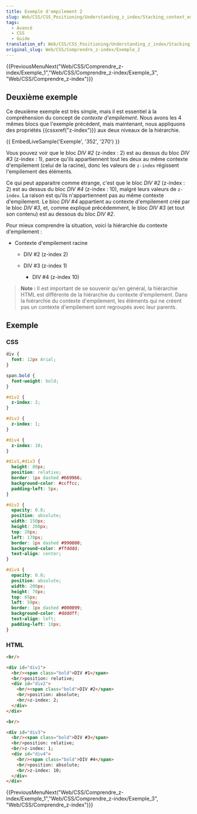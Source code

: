 ```yaml
---
title: Exemple d'empilement 2
slug: Web/CSS/CSS_Positioning/Understanding_z_index/Stacking_context_example_2
tags:
  - Avancé
  - CSS
  - Guide
translation_of: Web/CSS/CSS_Positioning/Understanding_z_index/Stacking_context_example_2
original_slug: Web/CSS/Comprendre_z-index/Exemple_2
---
```

{{PreviousMenuNext("Web/CSS/Comprendre_z-index/Exemple_1","Web/CSS/Comprendre_z-index/Exemple_3", "Web/CSS/Comprendre_z-index")}}

## Deuxième exemple

Ce deuxième exemple est très simple, mais il est essentiel à la compréhension du concept de _contexte d'empilement_. Nous avons les 4 mêmes blocs que l'exemple précédent, mais maintenant, nous appliquons des propriétés {{cssxref("z-index")}} aux deux niveaux de la hiérarchie.

{{ EmbedLiveSample('Exemple', '352', '270') }}

Vous pouvez voir que le bloc _DIV #2_ (z-index&nbsp;: 2) est au dessus du bloc _DIV #3_ (z-index&nbsp;: 1), parce qu'ils appartiennent tout les deux au même contexte d'empilement (celui de la racine), donc les valeurs de `z-index` régissent l'empilement des éléments.

Ce qui peut apparaitre comme étrange, c'est que le bloc _DIV #2_ (z-index&nbsp;: 2) est au dessus du bloc _DIV #4_ (z-index&nbsp;: 10), malgré leurs valeurs de `z-index`. La raison est qu'ils n'appartiennent pas au même contexte d'empilement. Le bloc _DIV #4_ appartient au contexte d'empilement créé par le bloc _DIV #3_, et, comme expliqué précédemment, le bloc _DIV #3_ (et tout son contenu) est au dessous du bloc _DIV #2_.

Pour mieux comprendre la situation, voici la hiérarchie du contexte d'empilement&nbsp;:

- Contexte d'empilement racine

  - DIV #2 (z-index 2)
  - DIV #3 (z-index 1)

    - DIV #4 (z-index 10)

> **Note :** Il est important de se souvenir qu'en général, la hiérarchie HTML est différente de la hiérarchie du contexte d'empilement. Dans la hiérarchie du contexte d'empilement, les éléments qui ne créent pas un contexte d'empilement sont regroupés avec leur parents.

## Exemple

### CSS

```css
div {
  font: 12px Arial;
}

span.bold {
  font-weight: bold;
}

#div2 {
  z-index: 2;
}

#div3 {
  z-index: 1;
}

#div4 {
  z-index: 10;
}

#div1,#div3 {
  height: 80px;
  position: relative;
  border: 1px dashed #669966;
  background-color: #ccffcc;
  padding-left: 5px;
}

#div2 {
  opacity: 0.8;
  position: absolute;
  width: 150px;
  height: 200px;
  top: 20px;
  left: 170px;
  border: 1px dashed #990000;
  background-color: #ffdddd;
  text-align: center;
}

#div4 {
  opacity: 0.8;
  position: absolute;
  width: 200px;
  height: 70px;
  top: 65px;
  left: 50px;
  border: 1px dashed #000099;
  background-color: #ddddff;
  text-align: left;
  padding-left: 10px;
}
```

### HTML

```html
<br/>

<div id="div1">
  <br/><span class="bold">DIV #1</span>
  <br/>position: relative;
  <div id="div2">
    <br/><span class="bold">DIV #2</span>
    <br/>position: absolute;
    <br/>z-index: 2;
  </div>
</div>

<br/>

<div id="div3">
  <br/><span class="bold">DIV #3</span>
  <br/>position: relative;
  <br/>z-index: 1;
  <div id="div4">
    <br/><span class="bold">DIV #4</span>
    <br/>position: absolute;
    <br/>z-index: 10;
  </div>
</div>
```

{{PreviousMenuNext("Web/CSS/Comprendre_z-index/Exemple_1","Web/CSS/Comprendre_z-index/Exemple_3", "Web/CSS/Comprendre_z-index")}}
